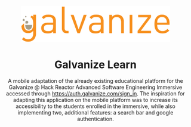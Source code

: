 <div align="center">
  <img alt="Logo" src="./logo.png" width="400" />
</div>
<h1 align="center">
  Galvanize Learn
</h1>
<p align="center">
  A mobile adaptation of the already existing educational platform for the Galvanize @ Hack Reactor Advanced Software Engineering Immersive accessed through <a href="https://auth.galvanize.com/sign_in" target="_blank">https://auth.galvanize.com/sign_in</a>. The inspiration for adapting this application on the mobile platform was to increase its accessibility to the students enrolled in the immersive, while also implementing two, additional features: a search bar and google authentication.
</p>

